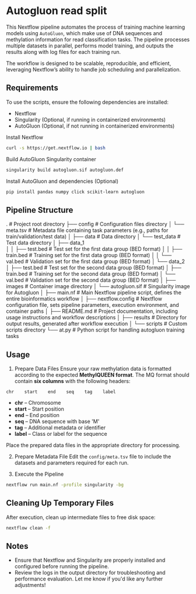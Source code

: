 # Autogluon read split

This Nextflow pipeline automates the process of training machine learning models using `AutoGluon`, which make use of DNA sequences and methylation information for read classification tasks. The pipeline processes multiple datasets in parallel, performs model training, and outputs the results along with log files for each training run.

The workflow is designed to be scalable, reproducible, and efficient, leveraging Nextflow’s ability to handle job scheduling and parallelization.

## Requirements
To use the scripts, ensure the following dependencies are installed:

- Nextflow
- Singularity (Optional, if running in containerized environments)
- AutoGluon (Optional, if not running in containerized environments)

Install Nextflow
```bash
curl -s https://get.nextflow.io | bash
```

Build AutoGluon Singularity container
```bash
singularity build autogluon.sif autogluon.def
```

Install AutoGluon and dependencies (Optional)
```bash
pip install pandas numpy click scikit-learn autogluon
```

## Pipeline Structure
.                            # Project root directory
├── config                   # Configuration files directory
│   └── meta.tsv             # Metadata file containing task parameters (e.g., paths for train/validation/test data)
│
├── data                     # Data directory
│   └── test_data            # Test data directory
│       ├── data_1           
│       │   ├── test.bed     # Test set for the first data group (BED format)
│       │   ├── train.bed    # Training set for the first data group (BED format)
│       │   └── val.bed      # Validation set for the first data group (BED format)
│       └── data_2          
│           ├── test.bed     # Test set for the second data group (BED format)
│           ├── train.bed    # Training set for the second data group (BED format)
│           └── val.bed      # Validation set for the second data group (BED format)
│
├── images                   # Container image directory
│   └── autogluon.sif        # Singularity image for Autogluon
│
├── main.nf                  # Main Nextflow pipeline script, defines the entire bioinformatics workflow
│
├── nextflow.config          # Nextflow configuration file, sets pipeline parameters, execution environment, and container paths
│
├── README.md                # Project documentation, including usage instructions and workflow descriptions
│
├── results                  # Directory for output results, generated after workflow execution
│
└── scripts                  # Custom scripts directory
    └── at.py                # Python script for handling autogluon training tasks

## Usage
1. Prepare Data Files
Ensure your raw methylation data is formatted according to the expected **MethylQUEEN format**. The MQ format should contain **six columns** with the following headers:
```
chr    start    end    seq    tag    label
```
- **chr** – Chromosome  
- **start** – Start position  
- **end** – End position  
- **seq** – DNA sequence with base 'M'
- **tag** – Additional metadata or identifier  
- **label** – Class or label for the sequence  

Place the prepared data files in the appropriate directory for processing.

2. Prepare Metadata File
Edit the `config/meta.tsv` file to include the datasets and parameters required for each run.

3. Execute the Pipeline
```bash
nextflow run main.nf -profile singularity -bg
```

## Cleaning Up Temporary Files
After execution, clean up intermediate files to free disk space:
```bash
nextflow clean -f
```

## Notes
- Ensure that Nextflow and Singularity are properly installed and configured before running the pipeline.
- Review the logs in the output directory for troubleshooting and performance evaluation.
Let me know if you'd like any further adjustments!
